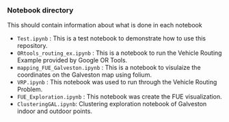### Notebook directory

This should contain information about what is done in each notebook

* `Test.ipynb` : This is a test notebook to demonstrate how to use this repository.
* `ORtools_routing_ex.ipynb` : This is a notebook to run the Vehicle Routing Example provided by Google OR Tools.
* `mapping_FUE_Galveston.ipynb` : This is a notebook to visulaize the coordinates on the Galveston map using folium. 
*  `VRP.ipynb` : This notebook was used to run through the Vehicle Routing Problem.
*  `FUE_Exploration.ipynb` : This notebook was create the FUE visualization.
* `ClusteringGAL.ipynb`: Clustering exploration notebook of Galveston indoor and outdoor points. 